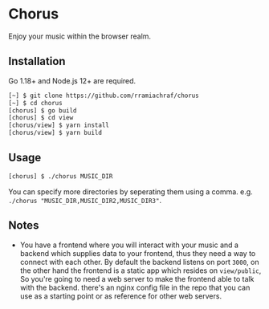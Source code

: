 # Chorus
Enjoy your music within the browser realm.

## Installation
Go 1.18+ and Node.js 12+ are required.
```bash
[~] $ git clone https://github.com/rramiachraf/chorus
[~] $ cd chorus
[chorus] $ go build
[chorus] $ cd view
[chorus/view] $ yarn install
[chorus/view] $ yarn build
```

## Usage
```bash
[chorus] $ ./chorus MUSIC_DIR
```
You can specify more directories by seperating them using a comma. e.g. `./chorus "MUSIC_DIR,MUSIC_DIR2,MUSIC_DIR3"`.

## Notes
* You have a frontend where you will interact with your music and a backend which supplies data to your frontend, thus they need a way to connect with each other. By default the backend listens on port `3000`, on the other hand the frontend is a static app which resides on `view/public`, So you're going to need a web server to make the frontend able to talk with the backend. there's an nginx config file in the repo that you can use as a starting point or as reference for other web servers. 
